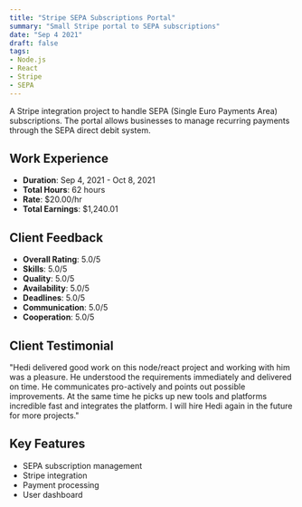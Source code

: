 ```yaml
---
title: "Stripe SEPA Subscriptions Portal"
summary: "Small Stripe portal to SEPA subscriptions"
date: "Sep 4 2021"
draft: false
tags:
- Node.js
- React
- Stripe
- SEPA
---
```


A Stripe integration project to handle SEPA (Single Euro Payments Area) subscriptions. The portal allows businesses to manage recurring payments through the SEPA direct debit system.

## Work Experience
- **Duration**: Sep 4, 2021 - Oct 8, 2021
- **Total Hours**: 62 hours
- **Rate**: $20.00/hr
- **Total Earnings**: $1,240.01

## Client Feedback
- **Overall Rating**: 5.0/5
- **Skills**: 5.0/5
- **Quality**: 5.0/5
- **Availability**: 5.0/5
- **Deadlines**: 5.0/5
- **Communication**: 5.0/5
- **Cooperation**: 5.0/5

## Client Testimonial
"Hedi delivered good work on this node/react project and working with him was a pleasure. He understood the requirements immediately and delivered on time. He communicates pro-actively and points out possible improvements. At the same time he picks up new tools and platforms incredible fast and integrates the platform. I will hire Hedi again in the future for more projects."

## Key Features
- SEPA subscription management
- Stripe integration
- Payment processing
- User dashboard 